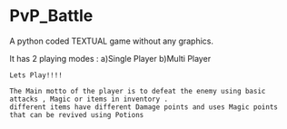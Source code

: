 # PvP_Battle

A python coded TEXTUAL game without any graphics.
  
  It has 2 playing modes : 
    a)Single Player 
    b)Multi Player 
    
    
    Lets Play!!!!
    
    The Main motto of the player is to defeat the enemy using basic attacks , Magic or items in inventory .
    different items have different Damage points and uses Magic points that can be revived using Potions 

